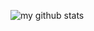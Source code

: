  ![my github stats](https://github-readme-stats.vercel.app/api?username=fariellany&show_icons=true&theme=radical) 
